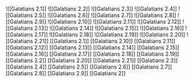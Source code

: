 ![[Galatians 2.1]]
![[Galatians 2.2]]
![[Galatians 2.3]]
![[Galatians 2.4]]
![[Galatians 2.5]]
![[Galatians 2.6]]
![[Galatians 2.7]]
![[Galatians 2.8]]
![[Galatians 2.9]]
![[Galatians 2.10]]
![[Galatians 2.11]]
![[Galatians 2.12]]
![[Galatians 2.13]]
![[Galatians 2.14]]
![[Galatians 2.15]]
![[Galatians 2.16]]
![[Galatians 2.17]]
![[Galatians 2.18]]
![[Galatians 2.19]]
![[Galatians 2.20]]
![[Galatians 2.21]]
[[Galatians 2.1]]
[[Galatians 2.10]]
[[Galatians 2.11]]
[[Galatians 2.12]]
[[Galatians 2.13]]
[[Galatians 2.14]]
[[Galatians 2.15]]
[[Galatians 2.16]]
[[Galatians 2.17]]
[[Galatians 2.18]]
[[Galatians 2.19]]
[[Galatians 2.2]]
[[Galatians 2.20]]
[[Galatians 2.21]]
[[Galatians 2.3]]
[[Galatians 2.4]]
[[Galatians 2.5]]
[[Galatians 2.6]]
[[Galatians 2.7]]
[[Galatians 2.8]]
[[Galatians 2.9]]
[[Galatians 2]]
